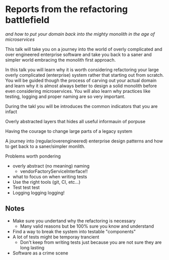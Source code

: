 # Reports from the refactoring battlefield

*and how to put your domain back into the mighty monolith in the age of microservices*

This talk will take you on a journey into the world of overly complicated and over engineered enterprise software and take you back to a saner and simpler world embracing the monolith first approach.

In this talk you will learn why it is worth considering refactoring your large overly complicated (enterprise) system rather that starting out from scratch. You will be guided though the process of carving out your actual domain and learn why it is almost always better to design a solid monolith before even considering microservices. You will also learn why practices like testing, logging and proper naming are so very important.




During the takl you will be introduces the common indicators that you are infact 

Overly abstracted layers that hides all useful informauin of porpuse

Having the courage to change large parts of a legacy system


A journey into (regular/overengineered) enterprise design patterns and how to get back to a saner/simpler monlith.


Problems worth pondering

* overly abstract (no meaning) naming
  * vendorFactoryServiceInterface!!
* what to focus on when writing tests
* Use the right tools (git, CI, etc...)
* Test test test
* Logging logging logging!

## Notes

* Make sure you undertand why the refactoring is necessary
  * Many valid reasons but be 100% sure you know and understand
* Find a way to break the system into testable "components"
* A lot of tests might be temporay trancient
  * Don't keep from writing tests just because you are not sure they are long lasting
* Software as a crime scene